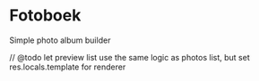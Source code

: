 # Fotoboek

Simple photo album builder

// @todo let preview list use the same logic as photos list, but set res.locals.template for renderer
